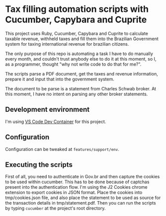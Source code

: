 # Tax filling automation scripts with Cucumber, Capybara and Cuprite

This project uses Ruby, Cucumber, Capybara and Cuprite to calculate taxable revenue, withheld taxes and fill them into the Brazilian Government system for taxing international revenue for brazilian citizens.

The only purpose of this repo is automating a task I have to do manually every month, and couldn't trust anybody else to do it at this moment, so I, as a programmer, thought "why not write code to do that for me?".

The scripts parse a PDF document, get the taxes and revenue information, prepare it and input that into the government system.

The document to be parse is a statement from Charles Schwab broker. At this moment, I have no intent on parsing any other broker statements.

## Development environment

I'm using [VS Code Dev Container](https://code.visualstudio.com/docs/remote/containers) for this project.

## Configuration

Configuration can be tweaked at `features/support/env`.

## Executing the scripts

First of all, you need to authenticate in Gov.br and then capture the cookies to be used within cucumber. This has to be done because of captchas present into the authentication flow. I'm using the J2 Cookies chrome extension to export cookies in JSON format. Place the cookies into tmp/cookies.json file, and also place the statement to be used as source for the transaction details in tmp/statement.pdf. Then you can run the scripts by typing `cucumber` at the project's root directory.
